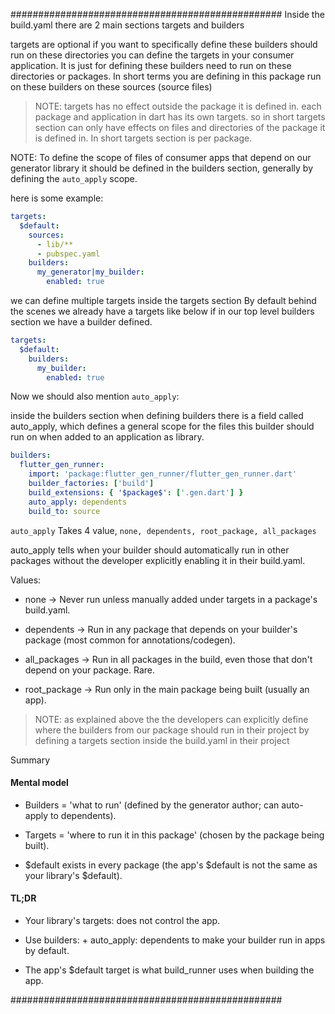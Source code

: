 #################################################
Inside the build.yaml there are 2 main sections targets and builders

targets are optional if you want to specifically define these builders should run on these directories you can define the targets in your consumer application. It is just for defining these builders need to run on these directories or packages. In short terms you are defining in this package run on these builders on these sources (source files)

>NOTE: targets has no effect outside the package it is defined in. each package and application in dart has its own targets. so in short targets section can only have effects on files and directories of the package it is defined in. In short targets section is per package.

NOTE: To define the scope of files of consumer apps that depend on our generator library it should be defined in the builders section, generally by defining the `auto_apply` scope. 

here is some example:

```yaml
targets:
  $default:
    sources:
      - lib/**
      - pubspec.yaml
    builders:
      my_generator|my_builder:
        enabled: true
```
we can define multiple targets inside the targets section
By default behind the scenes we already have a targets like below if in our top level builders section we have a builder defined.

```yaml
targets:
  $default:
    builders:
      my_builder:
        enabled: true
```

Now we should also mention `auto_apply`:

inside the builders section when defining builders there is a field called auto_apply, which defines a general scope for the files this builder should run on when added to an application as library.

```yaml
builders:
  flutter_gen_runner:
    import: 'package:flutter_gen_runner/flutter_gen_runner.dart'
    builder_factories: ['build']
    build_extensions: { '$package$': ['.gen.dart'] }
    auto_apply: dependents
    build_to: source
```

`auto_apply` Takes 4 value, `none, dependents, root_package, all_packages`

auto_apply tells when your builder should automatically run in other packages without the developer explicitly enabling it in their build.yaml.

Values:

- none → Never run unless manually added under targets in a package's build.yaml.

- dependents → Run in any package that depends on your builder's package (most common for annotations/codegen).

- all_packages → Run in all packages in the build, even those that don't depend on your package. Rare.

- root_package → Run only in the main package being built (usually an app).

> NOTE: as explained above the the developers can explicitly define where the builders from our package should run in their project by defining a targets section inside the build.yaml in their project

Summary

#### Mental model
- Builders = 'what to run' (defined by the generator author; can auto-apply to dependents).

- Targets = 'where to run it in this package' (chosen by the package being built).

- \$default exists in every package (the app's \$default is not the same as your library's $default).

#### TL;DR
- Your library's targets: does not control the app.

- Use builders: + auto_apply: dependents to make your builder run in apps by default.

- The app's \$default target is what build_runner uses when building the app.

#################################################